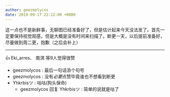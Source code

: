 ```yaml
---
author: geezmolycos
date: 2019-09-17 22:12:00 +0800
---
```

这一点也不是新鲜事，无聊图已经准备好了，但是估计起来今天没法发了。首先一定要保持视觉观感，但是大概是没有时间来扫描了。断更一天，以后提前准备好，尽量做到周二更，抱歉（之后会补上）

---
👍 Eki_arres、 南溟 等9人觉得很赞

- geezmolycos : 最后一句话添个句号
- geezmolycos : 没有*必要*点赞毕竟谁也不想看到断更
- Yhkrbisツ : 咕咕(狗头保命)
  - geezmolycos 回复 Yhkrbisツ : 简单的说就是咕了
